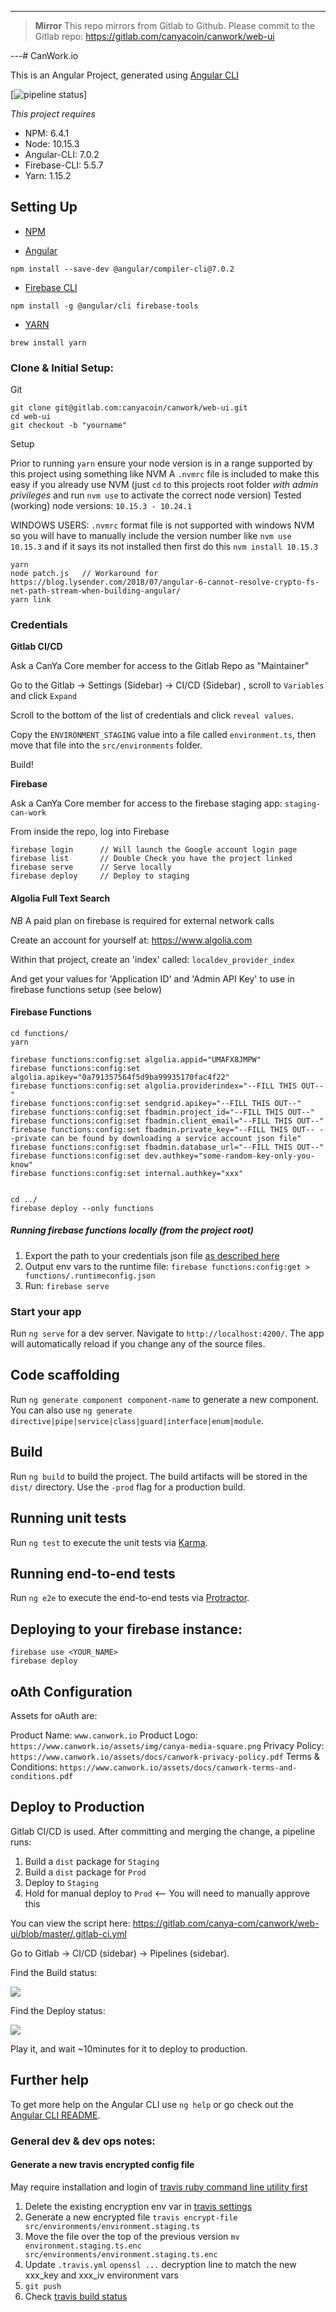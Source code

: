 ---

> **Mirror**
> This repo mirrors from Gitlab to Github. Please commit to the Gitlab repo:
> https://gitlab.com/canyacoin/canwork/web-ui

---# CanWork.io

This is an Angular Project, generated using [Angular CLI](https://github.com/angular/angular-cli)

[![pipeline status](https://gitlab.com/canyacoin/canwork/web-ui/badges/master/pipeline.svg)]

_This project requires_

- NPM: 6.4.1
- Node: 10.15.3
- Angular-CLI: 7.0.2
- Firebase-CLI: 5.5.7
- Yarn: 1.15.2

## Setting Up

- [NPM](https://nodejs.org/en/)

- [Angular](https://github.com/angular/angular-cli)

```
npm install --save-dev @angular/compiler-cli@7.0.2
```

- [Firebase CLI](https://www.npmjs.com/package/firebase)

```
npm install -g @angular/cli firebase-tools
```

- [YARN](https://yarnpkg.com/en/docs/install#mac-stable)

```
brew install yarn
```

### Clone & Initial Setup:

Git

```
git clone git@gitlab.com:canyacoin/canwork/web-ui.git
cd web-ui
git checkout -b "yourname"
```

Setup

Prior to running `yarn` ensure your node version is in a range supported by this project using something like NVM
A `.nvmrc` file is included to make this easy if you already use NVM (just `cd` to this projects root folder _with admin privileges_ and run `nvm use` to activate the correct node version)
Tested (working) node versions: `10.15.3 - 10.24.1`

WINDOWS USERS: `.nvmrc` format file is not supported with windows NVM so you will have to manually include the version number like `nvm use 10.15.3` and if it says its not installed then first do this `nvm install 10.15.3`

```
yarn
node patch.js   // Workaround for https://blog.lysender.com/2018/07/angular-6-cannot-resolve-crypto-fs-net-path-stream-when-building-angular/
yarn link
```

### Credentials

**Gitlab CI/CD**

Ask a CanYa Core member for access to the Gitlab Repo as "Maintainer"

Go to the Gitlab -> Settings (Sidebar) -> CI/CD (Sidebar) , scroll to `Variables` and click `Expand`

Scroll to the bottom of the list of credentials and click `reveal values`.

Copy the `ENVIRONMENT_STAGING` value into a file called `environment.ts`, then move that file into the `src/environments` folder.

Build!

**Firebase**

Ask a CanYa Core member for access to the firebase staging app: `staging-can-work`

From inside the repo, log into Firebase

```
firebase login      // Will launch the Google account login page
firebase list       // Double Check you have the project linked
firebase serve      // Serve locally
firebase deploy     // Deploy to staging
```

<!--Now, go to your firebase account and obtain the database credentials, and update the `firebase` block in `src/environments/environment.ts`-->

<!--If you have not worked on this project before you will need to create a firebase alias:-->

<!--```-->
<!--firebase use --add-->
<!--# ^^^ Enter your firebase project name when prompted, and then an alias. Use <YOUR_NAME> for example-->
<!--firebase use <YOUR_NAME>-->
<!--```-->

#### Algolia Full Text Search

_NB_ A paid plan on firebase is required for external network calls

Create an account for yourself at: https://www.algolia.com

Within that project, create an 'index' called: `localdev_provider_index`

And get your values for 'Application ID' and 'Admin API Key' to use in firebase functions setup (see below)

#### Firebase Functions

```
cd functions/
yarn

firebase functions:config:set algolia.appid="UMAFX8JMPW"
firebase functions:config:set algolia.apikey="0a791357564f5d9ba99935170fac4f22"
firebase functions:config:set algolia.providerindex="--FILL THIS OUT--"
firebase functions:config:set sendgrid.apikey="--FILL THIS OUT--"
firebase functions:config:set fbadmin.project_id="--FILL THIS OUT--"
firebase functions:config:set fbadmin.client_email="--FILL THIS OUT--"
firebase functions:config:set fbadmin.private_key="--FILL THIS OUT-- --private can be found by downloading a service account json file"
firebase functions:config:set fbadmin.database_url="--FILL THIS OUT--"
firebase functions:config:set dev.authkey="some-random-key-only-you-know"
firebase functions:config:set internal.authkey="xxx"


cd ../
firebase deploy --only functions
```

##### Running firebase functions locally (from the project root)

1. Export the path to your credentials json file [as described here](https://firebase.google.com/docs/functions/local-emulator)
2. Output env vars to the runtime file: `firebase functions:config:get > functions/.runtimeconfig.json`
3. Run: `firebase serve`

### Start your app

Run `ng serve` for a dev server. Navigate to `http://localhost:4200/`. The app will automatically reload if you change any of the source files.

## Code scaffolding

Run `ng generate component component-name` to generate a new component. You can also use `ng generate directive|pipe|service|class|guard|interface|enum|module`.

## Build

Run `ng build` to build the project. The build artifacts will be stored in the `dist/` directory. Use the `-prod` flag for a production build.

## Running unit tests

Run `ng test` to execute the unit tests via [Karma](https://karma-runner.github.io).

## Running end-to-end tests

Run `ng e2e` to execute the end-to-end tests via [Protractor](http://www.protractortest.org/).

## Deploying to your firebase instance:

```
firebase use <YOUR_NAME>
firebase deploy
```

## oAth Configuration

Assets for oAuth are:

Product Name: `www.canwork.io`
Product Logo: `https://www.canwork.io/assets/img/canya-media-square.png`
Privacy Policy: `https://www.canwork.io/assets/docs/canwork-privacy-policy.pdf`
Terms & Conditions: `https://www.canwork.io/assets/docs/canwork-terms-and-conditions.pdf`

## Deploy to Production

Gitlab CI/CD is used. After committing and merging the change, a pipeline runs:

1. Build a `dist` package for `Staging`
2. Build a `dist` package for `Prod`
3. Deploy to `Staging`
4. Hold for manual deploy to `Prod` <-- You will need to manually approve this

You can view the script here: https://gitlab.com/canya-com/canwork/web-ui/blob/master/.gitlab-ci.yml

Go to Gitlab -> CI/CD (sidebar) -> Pipelines (sidebar).

Find the Build status:

![](https://snag.gy/4TLi6N.jpg)

Find the Deploy status:

![](https://snag.gy/C9gL5c.jpg)

Play it, and wait ~10minutes for it to deploy to production.

## Further help

To get more help on the Angular CLI use `ng help` or go check out the [Angular CLI README](https://github.com/angular/angular-cli/blob/master/README.md).

### General dev & dev ops notes:

#### Generate a new travis encrypted config file

May require installation and login of [travis ruby command line utility first](https://github.com/travis-ci/travis.rb)

1. Delete the existing encryption env var in [travis settings](https://travis-ci.com/canyaio/can-work/settings)
1. Generate a new encrypted file `travis encrypt-file src/environments/environment.staging.ts`
1. Move the file over the top of the previous version `mv environment.staging.ts.enc src/environments/environment.staging.ts.enc`
1. Update `.travis.yml` `openssl ...` decryption line to match the new xxx_key and xxx_iv environment vars
1. `git push`
1. Check [travis build status](https://travis-ci.com/canyaio/can-work)
